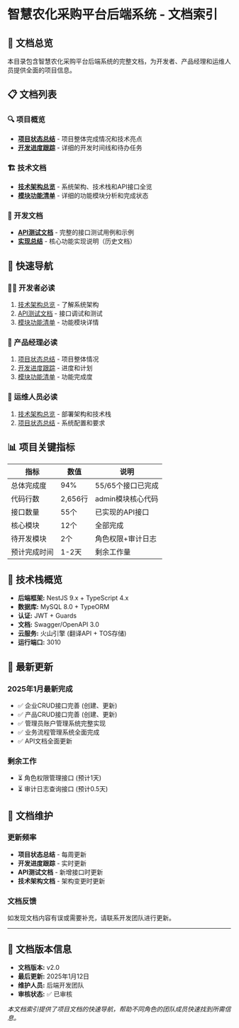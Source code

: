 # 智慧农化采购平台后端系统 - 文档索引

## 📖 文档总览

本目录包含智慧农化采购平台后端系统的完整文档，为开发者、产品经理和运维人员提供全面的项目信息。

## 📋 文档列表

### 🔍 项目概览
- **[项目状态总结](./PROJECT-STATUS-SUMMARY.md)** - 项目整体完成情况和技术亮点
- **[开发进度跟踪](./DEVELOPMENT-PROGRESS.md)** - 详细的开发时间线和待办任务

### 🏗️ 技术文档
- **[技术架构总览](./TECHNICAL-ARCHITECTURE.md)** - 系统架构、技术栈和API接口全览
- **[模块功能清单](./MODULE-FEATURE-CHECKLIST.md)** - 详细的功能模块分析和完成状态

### 🔧 开发文档
- **[API测试文档](./API-TEST-DOCUMENTATION.md)** - 完整的接口测试用例和示例
- **[实现总结](./IMPLEMENTATION-SUMMARY.md)** - 核心功能实现说明（历史文档）

## 🎯 快速导航

### 👨‍💻 开发者必读
1. [技术架构总览](./TECHNICAL-ARCHITECTURE.md) - 了解系统架构
2. [API测试文档](./API-TEST-DOCUMENTATION.md) - 接口调试和测试
3. [模块功能清单](./MODULE-FEATURE-CHECKLIST.md) - 功能模块详情

### 👔 产品经理必读
1. [项目状态总结](./PROJECT-STATUS-SUMMARY.md) - 项目整体情况
2. [开发进度跟踪](./DEVELOPMENT-PROGRESS.md) - 进度和计划
3. [模块功能清单](./MODULE-FEATURE-CHECKLIST.md) - 功能完成度

### 🔧 运维人员必读
1. [技术架构总览](./TECHNICAL-ARCHITECTURE.md) - 部署架构和技术栈
2. [项目状态总结](./PROJECT-STATUS-SUMMARY.md) - 系统配置和要求

## 📊 项目关键指标

| 指标 | 数值 | 说明 |
|------|------|------|
| 总体完成度 | 94% | 55/65个接口已完成 |
| 代码行数 | 2,656行 | admin模块核心代码 |
| 接口数量 | 55个 | 已实现的API接口 |
| 核心模块 | 12个 | 全部完成 |
| 待开发模块 | 2个 | 角色权限+审计日志 |
| 预计完成时间 | 1-2天 | 剩余工作量 |

## 🚀 技术栈概览

- **后端框架:** NestJS 9.x + TypeScript 4.x
- **数据库:** MySQL 8.0 + TypeORM
- **认证:** JWT + Guards
- **文档:** Swagger/OpenAPI 3.0
- **云服务:** 火山引擎 (翻译API + TOS存储)
- **运行端口:** 3010

## 📝 最新更新

### 2025年1月最新完成
- ✅ 企业CRUD接口完善 (创建、更新)
- ✅ 产品CRUD接口完善 (创建、更新)  
- ✅ 管理员账户管理系统完整实现
- ✅ 业务流程管理系统全面完成
- ✅ API文档全面更新

### 剩余工作
- ⏳ 角色权限管理接口 (预计1天)
- ⏳ 审计日志查询接口 (预计0.5天)

## 🔄 文档维护

### 更新频率
- **项目状态总结** - 每周更新
- **开发进度跟踪** - 实时更新
- **API测试文档** - 新增接口时更新
- **技术架构文档** - 架构变更时更新

### 文档反馈
如发现文档内容有误或需要补充，请联系开发团队进行更新。

---

## 📄 文档版本信息

- **文档版本:** v2.0
- **最后更新:** 2025年1月12日
- **维护人员:** 后端开发团队
- **审核状态:** ✅ 已审核

*本文档索引提供了项目文档的快速导航，帮助不同角色的团队成员快速找到所需信息。*